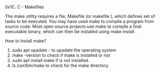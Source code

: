 0x1C. C - Makefiles

The make utility requires a file, Makefile (or makefile ), which defines set of tasks to be executed. You may have used make to compile a program from source code. Most open source projects use make to compile a final executable binary, which can then be installed using make install .

How to Install make?
1. sudo apt upadate - to upadate the operating system
2. make -version to check if make is installed or not
3. sudo apt install make if is not installed.
4. ls /usr/bin/make to check for the make directory.
